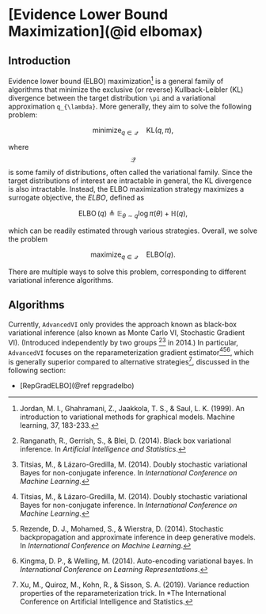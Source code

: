 
# [Evidence Lower Bound Maximization](@id elbomax)
## Introduction

Evidence lower bound (ELBO) maximization[^JGJS1999] is a general family of algorithms that minimize the exclusive (or reverse) Kullback-Leibler (KL) divergence between the target distribution ``\pi`` and a variational approximation ``q_{\lambda}``.
More generally, they aim to solve the following problem:

```math
  \mathrm{minimize}_{q \in \mathcal{Q}}\quad \mathrm{KL}\left(q, \pi\right),
```
where $$\mathcal{Q}$$ is some family of distributions, often called the variational family.
Since the target distributions of interest are intractable in general, the KL divergence is also intractable.
Instead, the ELBO maximization strategy maximizes a surrogate objective, the *ELBO*, defined as
```math
  \operatorname{ELBO}\left(q\right) \triangleq \mathbb{E}_{\theta \sim q} \log \pi\left(\theta\right) + \mathbb{H}\left(q\right),
```
which can be readily estimated through various strategies.
Overall, we solve the problem 
```math
  \mathrm{maximize}_{q \in \mathcal{Q}}\quad \mathrm{ELBO}\left(q\right).
```

There are multiple ways to solve this problem, corresponding to different variational inference algorithms.

## Algorithms
Currently, `AdvancedVI` only provides the approach known as black-box variational inference (also known as Monte Carlo VI, Stochastic Gradient VI).
(Introduced independently by two groups [^RGB2014][^TL2014] in 2014.)
In particular, `AdvancedVI` focuses on the reparameterization gradient estimator[^TL2014][^RMW2014][^KW2014], which is generally superior compared to alternative strategies[^XQKS2019], discussed in the following section:
* [RepGradELBO](@ref repgradelbo)

[^JGJS1999]: Jordan, M. I., Ghahramani, Z., Jaakkola, T. S., & Saul, L. K. (1999). An introduction to variational methods for graphical models. Machine learning, 37, 183-233.
[^TL2014]: Titsias, M., & Lázaro-Gredilla, M. (2014). Doubly stochastic variational Bayes for non-conjugate inference. In *International Conference on Machine Learning*. 
[^RMW2014]: Rezende, D. J., Mohamed, S., & Wierstra, D. (2014). Stochastic backpropagation and approximate inference in deep generative models. In *International Conference on Machine Learning*.
[^KW2014]: Kingma, D. P., & Welling, M. (2014). Auto-encoding variational bayes. In *International Conference on Learning Representations*.
[^XQKS2019]: Xu, M., Quiroz, M., Kohn, R., & Sisson, S. A. (2019). Variance reduction properties of the reparameterization trick. In *The International Conference on Artificial Intelligence and Statistics.
[^RGB2014]: Ranganath, R., Gerrish, S., & Blei, D. (2014). Black box variational inference. In *Artificial Intelligence and Statistics*.
